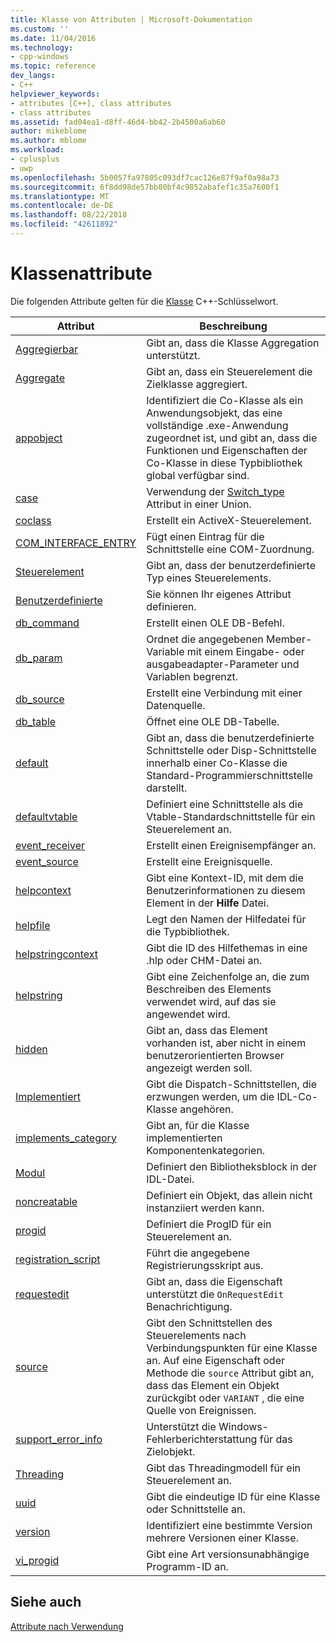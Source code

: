 ```yaml
---
title: Klasse von Attributen | Microsoft-Dokumentation
ms.custom: ''
ms.date: 11/04/2016
ms.technology:
- cpp-windows
ms.topic: reference
dev_langs:
- C++
helpviewer_keywords:
- attributes [C++], class attributes
- class attributes
ms.assetid: fad04ea1-d8ff-46d4-bb42-2b4500a6ab60
author: mikeblome
ms.author: mblome
ms.workload:
- cplusplus
- uwp
ms.openlocfilehash: 5b0057fa97805c093df7cac126e87f9af0a98a73
ms.sourcegitcommit: 6f8dd98de57bb80bf4c9852abafef1c35a7600f1
ms.translationtype: MT
ms.contentlocale: de-DE
ms.lasthandoff: 08/22/2018
ms.locfileid: "42611892"
---
```

# <a name="class-attributes"></a>Klassenattribute

Die folgenden Attribute gelten für die [Klasse](../cpp/class-cpp.md) C++-Schlüsselwort.

|Attribut|Beschreibung|
|---------------|-----------------|
|[Aggregierbar](../windows/aggregatable.md)|Gibt an, dass die Klasse Aggregation unterstützt.|
|[Aggregate](../windows/aggregates.md)|Gibt an, dass ein Steuerelement die Zielklasse aggregiert.|
|[appobject](../windows/appobject.md)|Identifiziert die Co-Klasse als ein Anwendungsobjekt, das eine vollständige .exe-Anwendung zugeordnet ist, und gibt an, dass die Funktionen und Eigenschaften der Co-Klasse in diese Typbibliothek global verfügbar sind.|
|[case](../windows/case-cpp.md)|Verwendung der [Switch_type](../windows/switch-type.md) Attribut in einer Union.|
|[coclass](../windows/coclass.md)|Erstellt ein ActiveX-Steuerelement.|
|[COM_INTERFACE_ENTRY](../windows/com-interface-entry-cpp.md)|Fügt einen Eintrag für die Schnittstelle eine COM-Zuordnung.|
|[Steuerelement](../windows/control.md)|Gibt an, dass der benutzerdefinierte Typ eines Steuerelements.|
|[Benutzerdefinierte](../windows/custom-cpp.md)|Sie können Ihr eigenes Attribut definieren.|
|[db_command](../windows/db-command.md)|Erstellt einen OLE DB-Befehl.|
|[db_param](../windows/db-param.md)|Ordnet die angegebenen Member-Variable mit einem Eingabe- oder ausgabeadapter-Parameter und Variablen begrenzt.|
|[db_source](../windows/db-source.md)|Erstellt eine Verbindung mit einer Datenquelle.|
|[db_table](../windows/db-table.md)|Öffnet eine OLE DB-Tabelle.|
|[default](../windows/default-cpp.md)|Gibt an, dass die benutzerdefinierte Schnittstelle oder Disp-Schnittstelle innerhalb einer Co-Klasse die Standard-Programmierschnittstelle darstellt.|
|[defaultvtable](../windows/defaultvtable.md)|Definiert eine Schnittstelle als die Vtable-Standardschnittstelle für ein Steuerelement an.|
|[event_receiver](../windows/event-receiver.md)|Erstellt einen Ereignisempfänger an.|
|[event_source](../windows/event-source.md)|Erstellt eine Ereignisquelle.|
|[helpcontext](../windows/helpcontext.md)|Gibt eine Kontext-ID, mit dem die Benutzerinformationen zu diesem Element in der **Hilfe** Datei.|
|[helpfile](../windows/helpfile.md)|Legt den Namen der Hilfedatei für die Typbibliothek.|
|[helpstringcontext](../windows/helpstringcontext.md)|Gibt die ID des Hilfethemas in eine .hlp oder CHM-Datei an.|
|[helpstring](../windows/helpstring.md)|Gibt eine Zeichenfolge an, die zum Beschreiben des Elements verwendet wird, auf das sie angewendet wird.|
|[hidden](../windows/hidden.md)|Gibt an, dass das Element vorhanden ist, aber nicht in einem benutzerorientierten Browser angezeigt werden soll.|
|[Implementiert](../windows/implements-cpp.md)|Gibt die Dispatch-Schnittstellen, die erzwungen werden, um die IDL-Co-Klasse angehören.|
|[implements_category](../windows/implements-category.md)|Gibt an, für die Klasse implementierten Komponentenkategorien.|
|[Modul](../windows/module-cpp.md)|Definiert den Bibliotheksblock in der IDL-Datei.|
|[noncreatable](../windows/noncreatable.md)|Definiert ein Objekt, das allein nicht instanziiert werden kann.|
|[progid](../windows/progid.md)|Definiert die ProgID für ein Steuerelement an.|
|[registration_script](../windows/registration-script.md)|Führt die angegebene Registrierungsskript aus.|
|[requestedit](../windows/requestedit.md)|Gibt an, dass die Eigenschaft unterstützt die `OnRequestEdit` Benachrichtigung.|
|[source](../windows/source-cpp.md)|Gibt den Schnittstellen des Steuerelements nach Verbindungspunkten für eine Klasse an. Auf eine Eigenschaft oder Methode die `source` Attribut gibt an, dass das Element ein Objekt zurückgibt oder `VARIANT` , die eine Quelle von Ereignissen.|
|[support_error_info](../windows/support-error-info.md)|Unterstützt die Windows-Fehlerberichterstattung für das Zielobjekt.|
|[Threading](../windows/threading-cpp.md)|Gibt das Threadingmodell für ein Steuerelement an.|
|[uuid](../windows/uuid-cpp-attributes.md)|Gibt die eindeutige ID für eine Klasse oder Schnittstelle an.|
|[version](../windows/version-cpp.md)|Identifiziert eine bestimmte Version mehrere Versionen einer Klasse.|
|[vi_progid](../windows/vi-progid.md)|Gibt eine Art versionsunabhängige Programm-ID an.|

## <a name="see-also"></a>Siehe auch

[Attribute nach Verwendung](../windows/attributes-by-usage.md)
